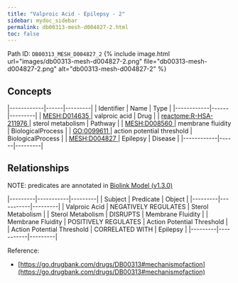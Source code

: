 ```yaml
---
title: "Valproic Acid - Epilepsy - 2"
sidebar: mydoc_sidebar
permalink: db00313-mesh-d004827-2.html
toc: false 
---
```



Path ID: `DB00313_MESH_D004827_2`
{% include image.html url="images/db00313-mesh-d004827-2.png" file="db00313-mesh-d004827-2.png" alt="db00313-mesh-d004827-2" %}

## Concepts

|------------|------|---------|
| Identifier | Name | Type    |
|------------|------|---------|
| <a href="https://identifiers.org/MESH:D014635">MESH:D014635 </a> | valproic acid | Drug |
| <a href="https://identifiers.org/reactome:R-HSA-211976">reactome:R-HSA-211976 </a> | sterol metabolism | Pathway |
| <a href="https://identifiers.org/MESH:D008560">MESH:D008560 </a> | membrane fluidity | BiologicalProcess |
| <a href="https://identifiers.org/GO:0099611">GO:0099611 </a> | action potential threshold | BiologicalProcess |
| <a href="https://identifiers.org/MESH:D004827">MESH:D004827 </a> | Epilepsy | Disease |
|------------|------|---------|

## Relationships


NOTE: predicates are annotated in <a href="https://github.com/biolink/biolink-model/releases/tag/v1.3.0">Biolink Model (v1.3.0)</a>

|---------|-----------|---------|
| Subject | Predicate | Object  |
|---------|-----------|---------|
| Valproic Acid | NEGATIVELY REGULATES | Sterol Metabolism |
| Sterol Metabolism | DISRUPTS | Membrane Fluidity |
| Membrane Fluidity | POSITIVELY REGULATES | Action Potential Threshold |
| Action Potential Threshold | CORRELATED WITH | Epilepsy |
|---------|-----------|---------|

Reference: 
  - [https://go.drugbank.com/drugs/DB00313#mechanismofaction](https://go.drugbank.com/drugs/DB00313#mechanismofaction)
